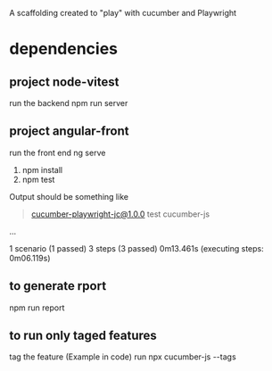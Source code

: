A scaffolding created to "play" with cucumber and Playwright

# dependencies
## project node-vitest
run the backend
npm run server 

## project angular-front

run the front end
ng serve

1. npm install
2. npm test

Output should be something like
> cucumber-playwright-jc@1.0.0 test
> cucumber-js

...

1 scenario (1 passed)
3 steps (3 passed)
0m13.461s (executing steps: 0m06.119s)

## to generate rport
npm run report

## to run only taged features
tag the feature (Example in code)
run 
npx cucumber-js --tags <tag> 